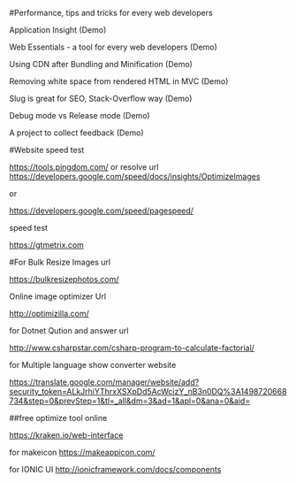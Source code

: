 #Performance, tips and tricks for every web developers

Application Insight (Demo)

Web Essentials - a tool for every web developers (Demo)

Using CDN after Bundling and Minification (Demo)

Removing white space from rendered HTML in MVC (Demo)

Slug is great for SEO, Stack-Overflow way (Demo)

Debug mode vs Release mode (Demo)

A project to collect feedback (Demo)

#Website speed test

https://tools.pingdom.com/
or resolve url
https://developers.google.com/speed/docs/insights/OptimizeImages

or 

https://developers.google.com/speed/pagespeed/

speed test

https://gtmetrix.com

#For Bulk Resize Images url

https://bulkresizephotos.com/


Online image optimizer Url

http://optimizilla.com/

for Dotnet Qution and answer url

http://www.csharpstar.com/csharp-program-to-calculate-factorial/


for Multiple language show converter website

https://translate.google.com/manager/website/add?security_token=ALkJrhiYThrxXSXpDd5AcWcizY_nB3n0DQ%3A1498720668734&step=0&prevStep=1&tl=_all&dm=3&ad=1&apl=0&ana=0&aid=


##free optimize tool online

https://kraken.io/web-interface

for makeicon
https://makeappicon.com/

for IONIC UI
http://ionicframework.com/docs/components





